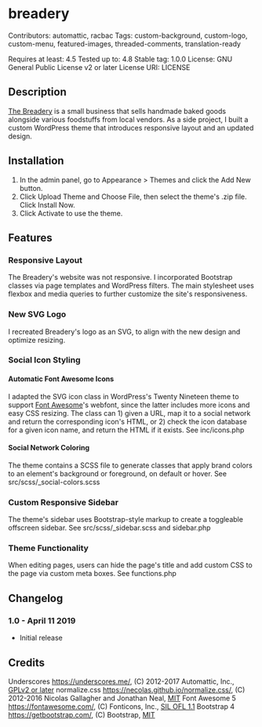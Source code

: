 # breadery

Contributors: automattic, racbac
Tags: custom-background, custom-logo, custom-menu, featured-images, threaded-comments, translation-ready

Requires at least: 4.5
Tested up to: 4.8
Stable tag: 1.0.0
License: GNU General Public License v2 or later
License URI: LICENSE

## Description
[The Breadery](https://www.breaderyonline.com/) is a small business that sells handmade baked goods alongside various foodstuffs from local vendors. As a side project, I built a custom WordPress theme that introduces responsive layout and an updated design.

## Installation

1. In the admin panel, go to Appearance > Themes and click the Add New button.
2. Click Upload Theme and Choose File, then select the theme's .zip file. Click Install Now.
3. Click Activate to use the theme.

## Features
### Responsive Layout
The Breadery's website was not responsive. I incorporated Bootstrap classes via page templates and WordPress filters. The main stylesheet uses flexbox and media queries to further customize the site's responsiveness.

### New SVG Logo
I recreated Breadery's logo as an SVG, to align with the new design and optimize resizing.

### Social Icon Styling
#### Automatic Font Awesome Icons
I adapted the SVG icon class in WordPress's Twenty Nineteen theme to support [Font Awesome](https://fontawesome.com/)'s webfont, since the latter includes more icons and easy CSS resizing. The class can 1) given a URL, map it to a social network and return the corresponding icon's HTML, or  2) check the icon database for a given icon name, and return the HTML if it exists.
See inc/icons.php

#### Social Network Coloring
The theme contains a SCSS file to generate classes that apply brand colors to an element's background or foreground, on default or hover.
See src/scss/_social-colors.scss

### Custom Responsive Sidebar
The theme's sidebar uses Bootstrap-style markup to create a toggleable offscreen sidebar.
See src/scss/_sidebar.scss and sidebar.php

### Theme Functionality
When editing pages, users can hide the page's title and add custom CSS to the page via custom meta boxes.
See functions.php

## Changelog

### 1.0 - April 11 2019
- Initial release

## Credits

Underscores https://underscores.me/, (C) 2012-2017 Automattic, Inc., [GPLv2 or later](https://www.gnu.org/licenses/gpl-2.0.html)
normalize.css https://necolas.github.io/normalize.css/, (C) 2012-2016 Nicolas Gallagher and Jonathan Neal, [MIT](https://opensource.org/licenses/MIT)
Font Awesome 5 https://fontawesome.com/, (C) Fonticons, Inc., [SIL OFL 1.1](https://scripts.sil.org/OFL)
Bootstrap 4 https://getbootstrap.com/, (C) Bootstrap, [MIT](https://github.com/twbs/bootstrap/blob/master/LICENSE)
